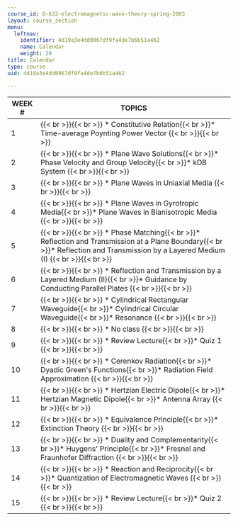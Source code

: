 ```yaml
---
course_id: 6-632-electromagnetic-wave-theory-spring-2003
layout: course_section
menu:
  leftnav:
    identifier: 4d19a3e4dd0967df9fa4de7b6b51a462
    name: Calendar
    weight: 20
title: Calendar
type: course
uid: 4d19a3e4dd0967df9fa4de7b6b51a462

---
```


| WEEK # | TOPICS |
| --- | --- |
| 1 |  {{< br >}}{{< br >}} *   Constitutive Relation{{< br >}}*   Time-average Poynting Power Vector {{< br >}}{{< br >}}  |
| 2 |  {{< br >}}{{< br >}} *   Plane Wave Solutions{{< br >}}*   Phase Velocity and Group Velocity{{< br >}}*   kDB System {{< br >}}{{< br >}}  |
| 3 |  {{< br >}}{{< br >}} *   Plane Waves in Uniaxial Media {{< br >}}{{< br >}}  |
| 4 |  {{< br >}}{{< br >}} *   Plane Waves in Gyrotropic Media{{< br >}}*   Plane Waves in Bianisotropic Media {{< br >}}{{< br >}}  |
| 5 |  {{< br >}}{{< br >}} *   Phase Matching{{< br >}}*   Reflection and Transmission at a Plane Boundary{{< br >}}*   Reflection and Transmission by a Layered Medium (I) {{< br >}}{{< br >}}  |
| 6 |  {{< br >}}{{< br >}} *   Reflection and Transmission by a Layered Medium (II){{< br >}}*   Guidance by Conducting Parallel Plates {{< br >}}{{< br >}}  |
| 7 |  {{< br >}}{{< br >}} *   Cylindrical Rectangular Waveguide{{< br >}}*   Cylindrical Circular Waveguide{{< br >}}*   Resonance {{< br >}}{{< br >}}  |
| 8 |  {{< br >}}{{< br >}} *   No class {{< br >}}{{< br >}}  |
| 9 |  {{< br >}}{{< br >}} *   Review Lecture{{< br >}}*   Quiz 1 {{< br >}}{{< br >}}  |
| 10 |  {{< br >}}{{< br >}} *   Cerenkov Radiation{{< br >}}*   Dyadic Green's Functions{{< br >}}*   Radiation Field Approximation {{< br >}}{{< br >}}  |
| 11 |  {{< br >}}{{< br >}} *   Hertzian Electric Dipole{{< br >}}*   Hertzian Magnetic Dipole{{< br >}}*   Antenna Array {{< br >}}{{< br >}}  |
| 12 |  {{< br >}}{{< br >}} *   Equivalence Principle{{< br >}}*   Extinction Theory {{< br >}}{{< br >}}  |
| 13 |  {{< br >}}{{< br >}} *   Duality and Complementarity{{< br >}}*   Huygens' Principle{{< br >}}*   Fresnel and Fraunhofer Diffraction {{< br >}}{{< br >}}  |
| 14 |  {{< br >}}{{< br >}} *   Reaction and Reciprocity{{< br >}}*   Quantization of Electromagnetic Waves {{< br >}}{{< br >}}  |
| 15 |  {{< br >}}{{< br >}} *   Review Lecture{{< br >}}*   Quiz 2 {{< br >}}{{< br >}}